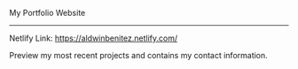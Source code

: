 My Portfolio Website
______________

Netlify Link: https://aldwinbenitez.netlify.com/

Preview my most recent projects and contains my contact information.



